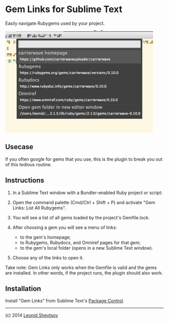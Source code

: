 # Gem Links for Sublime Text

Easily navigate Rubygems used by your project.

![Gem Links menu](screenshot.png)

## Usecase

If you often google for gems that you use, this is the plugin to break you out of this tedious routine.

## Instructions

1. In a Sublime Text window with a Bundler-enabled Ruby project or script:

2. Open the command palette (Cmd/Ctrl + Shift + P) and activate "Gem Links: List All Rubygems".

3. You will see a list of all gems loaded by the project's Gemfile.lock.

4. After choosing a gem you will see a menu of links: 
    * to the gem's homepage;
    * to Rubygems, Rubydocs, and Omniref pages for that gem;
    * to the gem's local folder (opens in a new Sublime Text window).

5. Choose any of the links to open it.

Take note: Gem Links only works when the Gemfile is valid and the gems are installed. In other words, if the project runs, the plugin should also work.

## Installation

Install "Gem Links" from Sublime Text's [Package Control](https://sublime.wbond.net).

* * *

(c) 2014 [Leonid Shevtsov](http://leonid.shevtsov.me)
